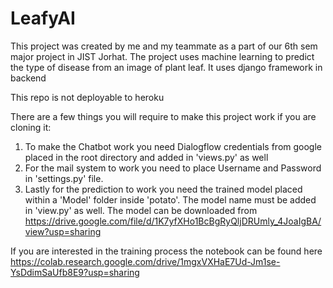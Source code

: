 # LeafyAI
This project was created by me and my teammate as a part of our 6th sem major project in JIST Jorhat. The project uses machine learning to predict the type of disease from an image of plant leaf. It uses django framework in backend

This repo is not deployable to heroku

There are a  few things you will require to make this project work if you are cloning it:
1. To make the Chatbot work you need Dialogflow credentials from google placed in the root directory and added in 'views.py' as well
2. For the mail system to work you need to place Username and Password in 'settings.py' file.
3. Lastly for the prediction to work you need the trained model placed within a 'Model' folder inside 'potato'. The model name must be added in 'view.py' as well. The model can be downloaded from https://drive.google.com/file/d/1K7yfXHo1BcBgRyQljDRUmly_4JoaIgBA/view?usp=sharing  


If you are interested in the training process the notebook can be found here https://colab.research.google.com/drive/1mgxVXHaE7Ud-Jm1se-YsDdimSaUfb8E9?usp=sharing
